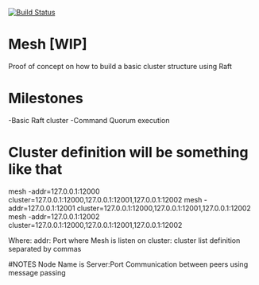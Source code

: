 [![Build Status](https://travis-ci.org/marcosQuesada/mesh.svg?branch=develop)](https://travis-ci.org/marcosQuesada/mesh)

Mesh [WIP]
==========

 Proof of concept on how to build a basic cluster structure using Raft

Milestones
===========
-Basic Raft cluster
-Command Quorum execution

Cluster definition will be something like that
==============================================

mesh -addr=127.0.0.1:12000 cluster=127.0.0.1:12000,127.0.0.1:12001,127.0.0.1:12002
mesh -addr=127.0.0.1:12001 cluster=127.0.0.1:12000,127.0.0.1:12001,127.0.0.1:12002
mesh -addr=127.0.0.1:12002 cluster=127.0.0.1:12000,127.0.0.1:12001,127.0.0.1:12002

Where:
	addr: Port where Mesh is listen on
	cluster: cluster list definition separated by commas



#NOTES
Node Name is Server:Port 
Communication between peers using message passing